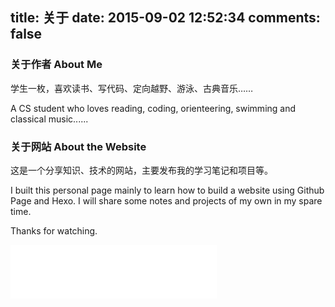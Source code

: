 title: 关于
date: 2015-09-02 12:52:34
comments: false
---
### 关于作者 About Me
  学生一枚，喜欢读书、写代码、定向越野、游泳、古典音乐……  

  A CS student who loves reading, coding, orienteering, swimming and classical music......

### 关于网站 About the Website
  这是一个分享知识、技术的网站，主要发布我的学习笔记和项目等。  

  I built this personal page mainly to learn how to build a website using Github Page and Hexo. I will share some notes and projects of my own in my spare time.  

  Thanks for watching.

<iframe frameborder="no" border="0" marginwidth="0" marginheight="0" width=330 height=86 src="//music.163.com/outchain/player?type=2&id=1145407&auto=1&height=66"></iframe>
